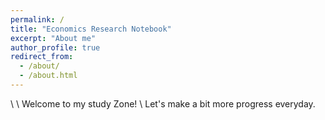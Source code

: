 ```yaml
---
permalink: /
title: "Economics Research Notebook"
excerpt: "About me"
author_profile: true
redirect_from: 
  - /about/
  - /about.html
---
```


\\
\\
Welcome to my study Zone! 
\\
Let's make a bit more progress everyday.

